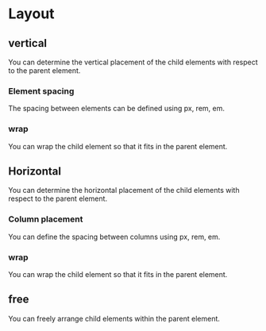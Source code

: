 # Layout

## vertical

You can determine the vertical placement of the child elements with respect to the parent element.

### Element spacing

The spacing between elements can be defined using px, rem, em.

### wrap

You can wrap the child element so that it fits in the parent element.

## Horizontal

You can determine the horizontal placement of the child elements with respect to the parent element.

### Column placement

You can define the spacing between columns using px, rem, em.

### wrap

You can wrap the child element so that it fits in the parent element.

## free

You can freely arrange child elements within the parent element.
